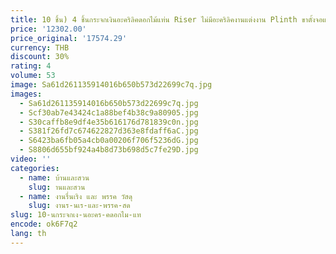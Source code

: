 ```yaml
---
title: 10 ชิ้น) 4 ชิ้นกระจกเงินอะคริลิคดอกไม้แท่น Riser ไม่มีอะคริลิคงานแต่งงาน Plinth ขาตั้งจอแสดงผล 1682
price: '12302.00'
price_original: '17574.29'
currency: THB
discount: 30%
rating: 4
volume: 53
image: Sa61d261135914016b650b573d22699c7q.jpg
images:
  - Sa61d261135914016b650b573d22699c7q.jpg
  - Scf30ab7e43424c1a88bef4b38c9a80905.jpg
  - S30caffb8e9df4e35b616176d781839c0n.jpg
  - S381f26fd7c674622827d363e8fdaff6aC.jpg
  - S6423ba6fb05a4cb0a00206f706f5236dG.jpg
  - S8806d655bf924a4b8d73b698d5c7fe29D.jpg
video: ''
categories:
  - name: บ้านและสวน
    slug: านและสวน
  - name: งานรื่นเริง และ พรรค วัสดุ
    slug: งานร-นเร-และ-พรรค-สด
slug: 10-นกระจกเง-นอะคร-คดอกไม-แท
encode: ok6F7q2
lang: th
---
```

  